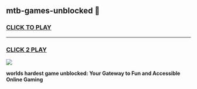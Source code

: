 
## mtb-games-unblocked 👋
<h3>
<a href="https://premium.freeplayer.one?title=mtb-games-unblocked&ref=14F">CLICK TO PLAY</a></h3>
<hr>

<h3>
<a href="https://premium.freeplayer.one?title=mtb-games-unblocked&ref=14F">CLICK 2 PLAY</a>
  
</h3>

<a href="https://premium.freeplayer.one?title=mtb-games-unblocked&ref=12F/"><img src="https://clearcache.store/games.png"></a>


**worlds hardest game unblocked: Your Gateway to Fun and Accessible Online Gaming**
